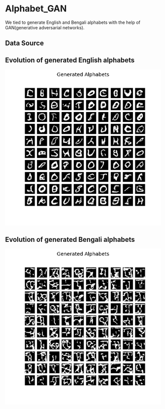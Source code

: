 # Alphabet_GAN

We tied to generate English and Bengali alphabets with the help of GAN(generative adversarial networks).


## Data Source
<a href="https://www.kaggle.com/sachinpatel21/az-handwritten-alphabets-in-csv-format"></a>
## Evolution of generated English alphabets
![english alphabets](https://github.com/RishavMishraRM/Alphabet_GAN/blob/main/image/eng-gan.gif)
## Evolution of generated Bengali alphabets
![bengali alphabets](https://github.com/RishavMishraRM/Alphabet_GAN/blob/main/image/bangla-gan.gif)
